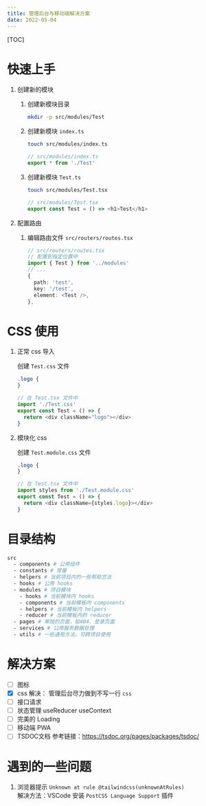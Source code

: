 ```yaml
---
title: 管理后台与移动端解决方案
date: 2022-05-04
---
```


[TOC]

# 快速上手

1. 创建新的模块

   1. 创建新模块目录

      ```bash
      mkdir -p src/modules/Test
      ```

   2. 创建新模块 `index.ts`

      ```bash
      touch src/modules/index.ts
      ```

      ```typescript
      // src/modules/index.ts
      export * from './Test'
      ```

   3. 创建新模块 `Test.ts`
      ```bash
      touch src/modules/Test.tsx
      ```
      ```typescript
      // src/modules/Test.tsx
      export const Test = () => <h1>Test</h1>
      ```

2. 配置路由
   1. 编辑路由文件 `src/routers/routes.tsx`
      ```typescript
      // src/routers/routes.tsx
      // 配置到指定位置中
      import { Test } from '../modules'
      // ...
      {
        path: 'test',
        key: '/test',
        element: <Test />,
      },
      ```

# CSS 使用

1. 正常 css 导入

   创建 `Test.css` 文件

   ```css
   .logo {
   }
   ```

   ```typescript
   // 在 Test.tsx 文件中
   import './Test.css'
   export const Test = () => {
     return <div className="logo"></div>
   }
   ```

2. 模块化 css

   创建 `Test.module.css` 文件

   ```css
   .logo {
   }
   ```

   ```typescript
   // 在 Test.tsx 文件中
   import styles from './Test.module.css'
   export const Test = () => {
     return <div className={styles.logo}></div>
   }
   ```

# 目录结构

```bash
src
  - components # 公用组件
  - constants # 常量
  - helpers # 当前项目内的一些帮助方法
  - hooks # 公用 hooks
  - modules # 项目模块
    - hooks # 当前模块内 hooks
    - components # 当前模板内 components
    - helpers # 当前模板内 helpers
    - reducer # 当前模板内的 reducer
  - pages # 单独的页面，如404、登录页面
  - services # 公用服务数据处理
  - utils # 一些通用方法，可跨项目使用
```

# 解决方案

- [ ] 图标
- [x] css
   解决： 管理后台尽力做到不写一行 `css`
- [ ] 接口请求
- [ ] 状态管理 useReducer useContext
- [ ] 完美的 Loading
- [ ] 移动端 PWA
- [ ] TSDOC文档
   参考链接：https://tsdoc.org/pages/packages/tsdoc/

# 遇到的一些问题

1. 浏览器提示 `Unknown at rule @tailwindcss(unknownAtRules)`  
   解决方法：VSCode 安装 `PostCSS Language Support` 插件
